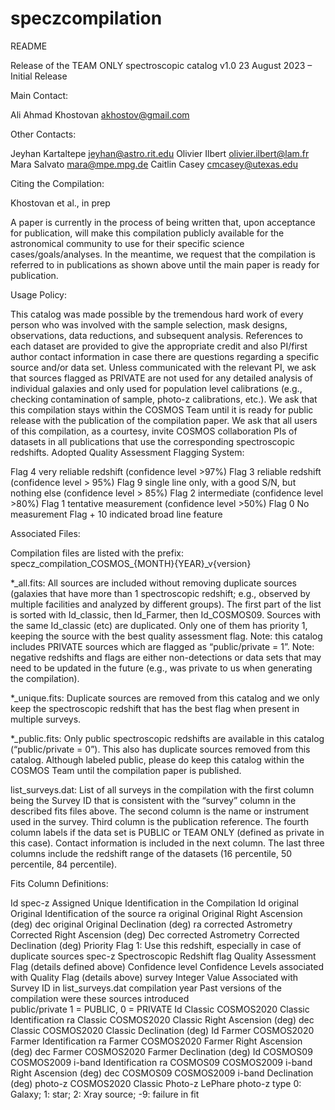 # speczcompilation

README

Release of the TEAM ONLY spectroscopic catalog
v1.0	23 August 2023 	– Initial Release

Main Contact: 

Ali Ahmad Khostovan akhostov@gmail.com

Other Contacts: 

Jeyhan Kartaltepe	jeyhan@astro.rit.edu 
Olivier Ilbert 		olivier.ilbert@lam.fr 
Mara Salvato		mara@mpe.mpg.de
Caitlin Casey		cmcasey@utexas.edu 

Citing the Compilation: 
	
Khostovan et al., in prep

A paper is currently in the process of being written that, upon acceptance for publication, will make this compilation publicly available for the astronomical community to use for their specific science cases/goals/analyses. In the meantime, we request that the compilation is referred to in publications as shown above until the main paper is ready for publication.

Usage Policy:

This catalog was made possible by the tremendous hard work of every person who was involved with the sample selection, mask designs, observations, data reductions, and subsequent analysis. References to each dataset are provided to give the appropriate credit and also PI/first author contact information in case there are questions regarding a specific source and/or data set.
Unless communicated with the relevant PI, we ask that sources flagged as PRIVATE are not used for any detailed analysis of individual galaxies and only used for population level calibrations (e.g., checking contamination of sample, photo-z calibrations,  etc.).
We ask that this compilation stays within the COSMOS Team until it is ready for public release with the publication of the compilation paper.
We ask that all users of this compilation, as a courtesy, invite COSMOS collaboration PIs of datasets in all publications that use the corresponding spectroscopic redshifts.
Adopted Quality Assessment Flagging System:

Flag 4 very reliable redshift (confidence level >97%)
Flag 3 reliable redshift (confidence level > 95%)
Flag 9 single line only, with a good S/N, but nothing else (confidence level  > 85%)
Flag 2 intermediate (confidence level >80%)
Flag 1 tentative measurement (confidence level >50%)
Flag 0 No measurement
Flag + 10 indicated broad line feature

Associated Files:

Compilation files are listed with the prefix:
		specz_compilation_COSMOS_{MONTH}{YEAR}_v{version}

*_all.fits: All sources are included without removing duplicate sources (galaxies that have more than 1 spectroscopic redshift; e.g., observed by multiple facilities and analyzed by different groups). The first part of the list is sorted with Id_classic, then Id_Farmer, then Id_COSMOS09. Sources with the same Id_classic (etc) are duplicated. Only one of them has priority 1, keeping the source with the best quality assessment flag. Note: this catalog includes PRIVATE sources which are flagged as “public/private = 1”. Note: negative redshifts and flags are either non-detections or data sets that may need to be updated in the future (e.g., was private to us when generating the compilation).

*_unique.fits: Duplicate sources are removed from this catalog and we only keep the spectroscopic redshift that has the best flag when present in multiple surveys. 

*_public.fits: Only public spectroscopic redshifts are available in this catalog (“public/private = 0”). This also has duplicate sources removed from this catalog. Although labeled public, please do keep this catalog within the COSMOS Team until the compilation paper is published. 

list_surveys.dat: List of all surveys in the compilation with the first column being the Survey ID that is consistent with the “survey” column in the described fits files above. The second column is the name or instrument used in the survey. Third column is the publication reference. The fourth column labels if the data set is PUBLIC or TEAM ONLY (defined as private in this case). Contact information is included in the next column. The last three columns include the redshift range of the datasets (16 percentile, 50 percentile, 84 percentile).

Fits Column Definitions:

Id spec-z		Assigned Unique Identification in the Compilation
Id original		Original Identification of the source
ra original		Original Right Ascension (deg)
dec original		Original Declination (deg)
ra corrected		Astrometry Corrected	Right Ascension (deg)
Dec corrected		Astrometry Corrected	Declination (deg)
Priority		Flag 1: Use this redshift, especially in case of duplicate sources
spec-z 			Spectroscopic Redshift
flag 			Quality Assessment Flag (details defined above)
Confidence level	Confidence Levels associated with Quality Flag (details above)
survey			Integer Value Associated with Survey ID in list_surveys.dat 
compilation year	Past versions of the compilation were these sources introduced	
public/private 		1 = PUBLIC, 0 = PRIVATE
Id Classic		COSMOS2020 Classic Identification
ra Classic		COSMOS2020 Classic Right Ascension (deg)
dec Classic		COSMOS2020 Classic Declination (deg)
Id Farmer		COSMOS2020 Farmer Identification
ra Farmer		COSMOS2020 Farmer Right Ascension (deg)
dec Farmer		COSMOS2020 Farmer Declination (deg)	
Id COSMOS09 	COSMOS2009 i-band Identification
ra COSMOS09	COSMOS2009 i-band Right Ascension (deg)
dec COSMOS09	COSMOS2009 i-band Declination (deg)	
photo-z 		COSMOS2020 Classic Photo-z LePhare 
photo-z type		0: Galaxy; 1: star; 2: Xray source; -9: failure in fit
